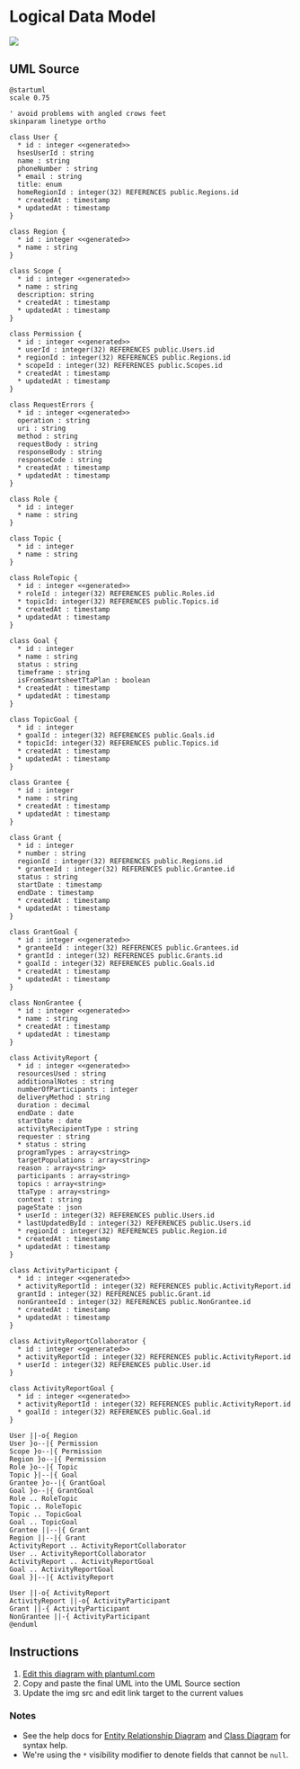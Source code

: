 Logical Data Model
==================

<img src="http://www.plantuml.com/plantuml/png/nLVRRkCs47tNL_2jRO0OHOkYm29Ox6xgBV9GDqYo7p2M9Z9RYiCEHzaQSVwzffWAeYnd6QkNbmGwSpyyrCZll01BsvZ2bs1GVRluyOUY-4h10-bAEQQrmSQhpres2cnji58bqsUlxX6byBzhwu2XKKPRbAr3HImRAehIWFVgaqTMZuLIPqfNwetILh3UGnSNDLfa4ApUljsRDnvzyBqAJbvOstgFMcXm-EmsP77LDcla8Noci05jXf1eCVX6eMsRa9qQlC5QaxqQDF7rzzzzeswM7vStozNbybQvTcrqkOYEVg6hBdN96BfyB_j0qGrwWSPrbjPL4vQdlqUFUNA6FniDsgUuBSdXAHcKgj2Nh9reiZqwQvnhv4PxdprIwv4ps0w7tdFD9vwH3pnbX7Ly_XCd-qUBNfRCn3w73NBXGPCTdb3BUlZOe6meKJ_7CX-esgQmTsGz7iClgS8UdpaecIdvlIJPEtAwp8_foyIuB6KncPp33bdxivQG_ghwKapNnNo1_4nWyZXGoWj8wuT8I7ZF8pVjFp8rjmsm-0sYt0bS6mY2MXCP13klusxmbzgkzxOCqaEA_ujq1YkOgTVvbOxM6Q-dazzgTHmeX_Ne6GCF1TLj-9z0S3GeskeGdKrCa436HJvbm9IQtBWOTPA6Pt2n8XkxFcM1polzlXJze6LxWuvOSiepUcgvxBx1aXq4LQN3uWAp8i54LL7elzvV0uikjGjC9tUXGgCVaBU_76osgktNOOMbRi0aQWp39RBj8UWdsnVKQELkwt1YPuw_3m_lX6Eg6PeG7t1WXkr5j0P21BX6kIRNcgxJAHz6y6Gd32vbP6IEhyL9Wq2Svy1IaXNyKv81eCPRYUpyvicU_D5bmCkdAAWFst_vY-qvRBwq1wBBkrwGt8cCXjDB51j_rMidXjZ-DP0Hj-gTPnELjdz9ni2Q68Jul-BhjO8C8TFjvw-KkMsVi2cUsmuJgDtkd1vLb7f4dkZyVFSu-F5KnDzqXtYCcZAGwVsxJwMY-wkUTXqKUYYYQdgtVWyNuSy16bCk5Yhy7wISXcBHFji8YON3v7s9vr5IBEKv93ckq4ZToovVofVqUymKAHoPaxCScTB7n2Tv9qLUWdtQt5zqFExp3ctLDkOl">

UML Source
----------

```
@startuml
scale 0.75

' avoid problems with angled crows feet
skinparam linetype ortho

class User {
  * id : integer <<generated>>
  hsesUserId : string
  name : string
  phoneNumber : string
  * email : string
  title: enum
  homeRegionId : integer(32) REFERENCES public.Regions.id
  * createdAt : timestamp
  * updatedAt : timestamp
}

class Region {
  * id : integer <<generated>>
  * name : string
}

class Scope {
  * id : integer <<generated>>
  * name : string
  description: string
  * createdAt : timestamp
  * updatedAt : timestamp
}

class Permission {
  * id : integer <<generated>>
  * userId : integer(32) REFERENCES public.Users.id
  * regionId : integer(32) REFERENCES public.Regions.id
  * scopeId : integer(32) REFERENCES public.Scopes.id
  * createdAt : timestamp
  * updatedAt : timestamp
}

class RequestErrors {
  * id : integer <<generated>>
  operation : string
  uri : string
  method : string
  requestBody : string
  responseBody : string
  responseCode : string
  * createdAt : timestamp
  * updatedAt : timestamp
}

class Role {
  * id : integer
  * name : string
}

class Topic {
  * id : integer
  * name : string
}

class RoleTopic {
  * id : integer <<generated>>
  * roleId : integer(32) REFERENCES public.Roles.id
  * topicId: integer(32) REFERENCES public.Topics.id
  * createdAt : timestamp
  * updatedAt : timestamp
}

class Goal {
  * id : integer
  * name : string
  status : string
  timeframe : string
  isFromSmartsheetTtaPlan : boolean
  * createdAt : timestamp
  * updatedAt : timestamp
}

class TopicGoal {
  * id : integer
  * goalId : integer(32) REFERENCES public.Goals.id
  * topicId: integer(32) REFERENCES public.Topics.id
  * createdAt : timestamp
  * updatedAt : timestamp
}

class Grantee {
  * id : integer
  * name : string
  * createdAt : timestamp
  * updatedAt : timestamp
}

class Grant {
  * id : integer
  * number : string
  regionId : integer(32) REFERENCES public.Regions.id
  * granteeId : integer(32) REFERENCES public.Grantee.id
  status : string
  startDate : timestamp
  endDate : timestamp
  * createdAt : timestamp
  * updatedAt : timestamp
}

class GrantGoal {
  * id : integer <<generated>>
  * granteeId : integer(32) REFERENCES public.Grantees.id
  * grantId : integer(32) REFERENCES public.Grants.id
  * goalId : integer(32) REFERENCES public.Goals.id
  * createdAt : timestamp
  * updatedAt : timestamp
}

class NonGrantee {
  * id : integer <<generated>>
  * name : string
  * createdAt : timestamp
  * updatedAt : timestamp
}

class ActivityReport {
  * id : integer <<generated>>
  resourcesUsed : string
  additionalNotes : string
  numberOfParticipants : integer
  deliveryMethod : string
  duration : decimal
  endDate : date
  startDate : date
  activityRecipientType : string
  requester : string
  * status : string
  programTypes : array<string>
  targetPopulations : array<string>
  reason : array<string>
  participants : array<string>
  topics : array<string>
  ttaType : array<string>
  context : string
  pageState : json
  * userId : integer(32) REFERENCES public.Users.id
  * lastUpdatedById : integer(32) REFERENCES public.Users.id
  * regionId : integer(32) REFERENCES public.Region.id
  * createdAt : timestamp
  * updatedAt : timestamp
}

class ActivityParticipant {
  * id : integer <<generated>>
  * activityReportId : integer(32) REFERENCES public.ActivityReport.id
  grantId : integer(32) REFERENCES public.Grant.id
  nonGranteeId : integer(32) REFERENCES public.NonGrantee.id
  * createdAt : timestamp
  * updatedAt : timestamp
}

class ActivityReportCollaborator {
  * id : integer <<generated>>
  * activityReportId : integer(32) REFERENCES public.ActivityReport.id
  * userId : integer(32) REFERENCES public.User.id
}

class ActivityReportGoal {
  * id : integer <<generated>>
  * activityReportId : integer(32) REFERENCES public.ActivityReport.id
  * goalId : integer(32) REFERENCES public.Goal.id
}

User ||-o{ Region
User }o--|{ Permission
Scope }o--|{ Permission
Region }o--|{ Permission
Role }o--|{ Topic
Topic }|--|{ Goal
Grantee }o--|{ GrantGoal
Goal }o--|{ GrantGoal
Role .. RoleTopic
Topic .. RoleTopic
Topic .. TopicGoal
Goal .. TopicGoal
Grantee ||--|{ Grant
Region ||--|{ Grant
ActivityReport .. ActivityReportCollaborator
User .. ActivityReportCollaborator
ActivityReport .. ActivityReportGoal
Goal .. ActivityReportGoal
Goal }|--|{ ActivityReport

User ||-o{ ActivityReport
ActivityReport ||-o{ ActivityParticipant
Grant ||-{ ActivityParticipant
NonGrantee ||-{ ActivityParticipant
@enduml
```

Instructions
------------

1. [Edit this diagram with plantuml.com](http://www.plantuml.com/plantuml/uml/nLVRRkCs47tNL_2jRO0OHOkYm29Ox6xgBV9GDqYo7p2M9Z9RYiCEHzaQSVwzffWAeYnd6QkNbmGwSpyyrCZll01BsvZ2bs1GVRluyOUY-4h10-bAEQQrmSQhpres2cnji58bqsUlxX6byBzhwu2XKKPRbAr3HImRAehIWFVgaqTMZuLIPqfNwetILh3UGnSNDLfa4ApUljsRDnvzyBqAJbvOstgFMcXm-EmsP77LDcla8Noci05jXf1eCVX6eMsRa9qQlC5QaxqQDF7rzzzzeswM7vStozNbybQvTcrqkOYEVg6hBdN96BfyB_j0qGrwWSPrbjPL4vQdlqUFUNA6FniDsgUuBSdXAHcKgj2Nh9reiZqwQvnhv4PxdprIwv4ps0w7tdFD9vwH3pnbX7Ly_XCd-qUBNfRCn3w73NBXGPCTdb3BUlZOe6meKJ_7CX-esgQmTsGz7iClgS8UdpaecIdvlIJPEtAwp8_foyIuB6KncPp33bdxivQG_ghwKapNnNo1_4nWyZXGoWj8wuT8I7ZF8pVjFp8rjmsm-0sYt0bS6mY2MXCP13klusxmbzgkzxOCqaEA_ujq1YkOgTVvbOxM6Q-dazzgTHmeX_Ne6GCF1TLj-9z0S3GeskeGdKrCa436HJvbm9IQtBWOTPA6Pt2n8XkxFcM1polzlXJze6LxWuvOSiepUcgvxBx1aXq4LQN3uWAp8i54LL7elzvV0uikjGjC9tUXGgCVaBU_76osgktNOOMbRi0aQWp39RBj8UWdsnVKQELkwt1YPuw_3m_lX6Eg6PeG7t1WXkr5j0P21BX6kIRNcgxJAHz6y6Gd32vbP6IEhyL9Wq2Svy1IaXNyKv81eCPRYUpyvicU_D5bmCkdAAWFst_vY-qvRBwq1wBBkrwGt8cCXjDB51j_rMidXjZ-DP0Hj-gTPnELjdz9ni2Q68Jul-BhjO8C8TFjvw-KkMsVi2cUsmuJgDtkd1vLb7f4dkZyVFSu-F5KnDzqXtYCcZAGwVsxJwMY-wkUTXqKUYYYQdgtVWyNuSy16bCk5Yhy7wISXcBHFji8YON3v7s9vr5IBEKv93ckq4ZToovVofVqUymKAHoPaxCScTB7n2Tv9qLUWdtQt5zqFExp3ctLDkOl)
2. Copy and paste the final UML into the UML Source section
3. Update the img src and edit link target to the current values

### Notes

* See the help docs for [Entity Relationship Diagram](https://plantuml.com/ie-diagram) and [Class Diagram](https://plantuml.com/class-diagram) for syntax help.
* We're using the `*` visibility modifier to denote fields that cannot be `null`.
